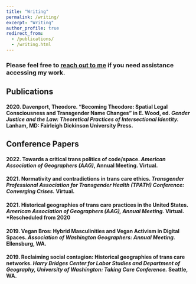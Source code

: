 ```yaml
---
title: "Writing"
permalink: /writing/
excerpt: "Writing"
author_profile: true
redirect_from:
  - /publications/
  - /writing.html
---
```

### Please feel free to [reach out to me](/contact) if you need assistance accessing my work.

## Publications
#### 2020. Davenport, Theodore. “Becoming Theodore: Spatial Legal Consciousness and Transgender Name Changes” in E. Wood, ed. _Gender Justice and the Law: Theoretical Practices of Intersectional Identity._ Lanham, MD: Fairleigh Dickinson University Press.

## Conference Papers
#### 2022. Towards a critical trans politics of code/space. _American Association of Geographers (AAG)_, Annual Meeting. Virtual.
#### 2021. Normativity and contradictions in trans care ethics. _Transgender Professional Association for Transgender Health (TPATH) Conference: Converging Crises._ Virtual.
#### 2021. Historical geographies of trans care practices in the United States. _American Association of Geographers (AAG), Annual Meeting._ Virtual. *Rescheduled from 2020
#### 2019. Vegan Bros: Hybrid Masculinities and Vegan Activism in Digital Spaces. _Association of Washington Geographers: Annual Meeting._ Ellensburg, WA.
#### 2019. Reclaiming social contagion: Historical geographies of trans care networks. _Harry Bridges Center for Labor Studies and Department of Geography, University of Washington: Taking Care Conference._ Seattle, WA.
